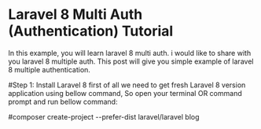 # Laravel 8 Multi Auth (Authentication) Tutorial
In this example, you will learn laravel 8 multi auth. i would like to share with you laravel 8 multiple auth. This post will give you simple example of laravel 8 multiple authentication.

#Step 1: Install Laravel 8
first of all we need to get fresh Laravel 8 version application using bellow command, So open your terminal OR command prompt and run bellow command:

#composer create-project --prefer-dist laravel/laravel blog

